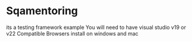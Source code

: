 # Sqamentoring
its a testing framework example
You will need to have visual studio v19 or v22
Compatible Browsers install on windows and mac 
